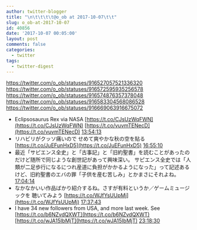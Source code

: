 ```yaml
---
author: twitter-blogger
title: "\n\t\t\t\t@o_ob at 2017-10-07\t\t"
slug: o_ob-at-2017-10-07
id: 40856
date: '2017-10-07 00:05:00'
layout: post
comments: false
categories:
  - twitter
tags:
  - twitter-digest
---
```


https://twitter.com/o_ob/statuses/916527057521336320 https://twitter.com/o_ob/statuses/916572595935256578 https://twitter.com/o_ob/statuses/916574876357378048 https://twitter.com/o_ob/statuses/916583304568086528 https://twitter.com/o_ob/statuses/916669063916675072  

*   Eclipsosaurus Rex via NASA [https://t.co/CJsUzWqFWN](https://t.co/CJsUzWqFWN) [https://t.co/vuvmTENecD](https://t.co/vuvmTENecD) [13:54:13](https://twitter.com/o_ob/statuses/916527057521336320)
*   リハビリがクッソ痛いので せめて爽やかな秋の空を貼る [https://t.co/JuEFunHxD5](https://t.co/JuEFunHxD5) [16:55:10](https://twitter.com/o_ob/statuses/916572595935256578)
*   最近「サピエンス全史」と「古事記」と「旧約聖書」を読むことがあったのだけど随所で同じような創世記があって興味深い。 サピエンス全史では「人類が二足歩行になるにつれ産道に負担がかかるようになった」って記述あるけど、旧約聖書のエバの罪「子供を産む苦しみ」とかまさにそれよね。 [17:04:14](https://twitter.com/o_ob/statuses/916574876357378048)
*   なかなかいい作品ばかり紹介するね。さすが有料というか／ゲームミュージックを 聴いてみよう [https://t.co/WJfYsUUpMj](https://t.co/WJfYsUUpMj) [17:37:43](https://twitter.com/o_ob/statuses/916583304568086528)
*   I have 34 new followers from USA, and more last week. See [https://t.co/b6NZvdQXWT](https://t.co/b6NZvdQXWT) [https://t.co/wJA15IbMjT](https://t.co/wJA15IbMjT) [23:18:30](https://twitter.com/o_ob/statuses/916669063916675072)